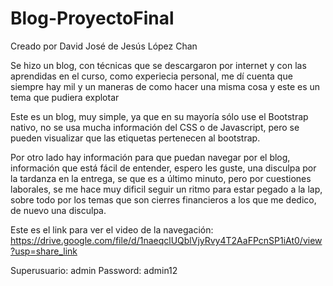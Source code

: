 # Blog-ProyectoFinal
Creado por David José de Jesús López Chan

Se hizo un blog, con técnicas que se descargaron por internet y con las aprendidas en el curso, como experiecia personal, me dí cuenta que siempre hay mil y un maneras de como hacer una misma cosa y este es un tema que pudiera explotar

Este es un blog, muy simple, ya que en su mayoría sólo use el Bootstrap nativo, no se usa mucha información del CSS o de Javascript, pero se pueden visualizar que las etiquetas pertenecen al bootstrap.

Por otro lado hay información para que puedan navegar por el blog, información que está fácil de entender, espero les guste, una disculpa por la tardanza en la entrega, se que es a último minuto, pero por cuestiones laborales, se me hace muy dificil seguir un ritmo para estar pegado a la lap, sobre todo por los temas que son cierres financieros a los que me dedico, de nuevo una disculpa.

Este es el link para ver el video de la navegación: https://drive.google.com/file/d/1naeqclUQblVjyRvy4T2AaFPcnSP1iAt0/view?usp=share_link

Superusuario: admin Password: admin12
